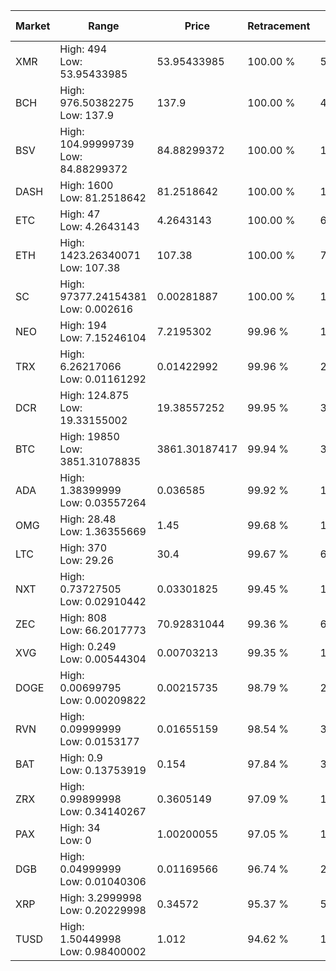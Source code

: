 | Market | Range | Price| Retracement | Doubles to 50% |
| --- | --- | --- | --- | --- |
| XMR | High: 494<br />Low: 53.95433985 | 53.95433985 | 100.00 % | 5.08 |
| BCH | High: 976.50382275<br />Low: 137.9 | 137.9 | 100.00 % | 4.04 |
| BSV | High: 104.99999739<br />Low: 84.88299372 | 84.88299372 | 100.00 % | 1.12 |
| DASH | High: 1600<br />Low: 81.2518642 | 81.2518642 | 100.00 % | 10.35 |
| ETC | High: 47<br />Low: 4.2643143 | 4.2643143 | 100.00 % | 6.01 |
| ETH | High: 1423.26340071<br />Low: 107.38 | 107.38 | 100.00 % | 7.13 |
| SC | High: 97377.24154381<br />Low: 0.002616 | 0.00281887 | 100.00 % | 17,272,390.03 |
| NEO | High: 194<br />Low: 7.15246104 | 7.2195302 | 99.96 % | 13.93 |
| TRX | High: 6.26217066<br />Low: 0.01161292 | 0.01422992 | 99.96 % | 220.44 |
| DCR | High: 124.875<br />Low: 19.33155002 | 19.38557252 | 99.95 % | 3.72 |
| BTC | High: 19850<br />Low: 3851.31078835 | 3861.30187417 | 99.94 % | 3.07 |
| ADA | High: 1.38399999<br />Low: 0.03557264 | 0.036585 | 99.92 % | 19.40 |
| OMG | High: 28.48<br />Low: 1.36355669 | 1.45 | 99.68 % | 10.29 |
| LTC | High: 370<br />Low: 29.26 | 30.4 | 99.67 % | 6.57 |
| NXT | High: 0.73727505<br />Low: 0.02910442 | 0.03301825 | 99.45 % | 11.61 |
| ZEC | High: 808<br />Low: 66.2017773 | 70.92831044 | 99.36 % | 6.16 |
| XVG | High: 0.249<br />Low: 0.00544304 | 0.00703213 | 99.35 % | 18.09 |
| DOGE | High: 0.00699795<br />Low: 0.00209822 | 0.00215735 | 98.79 % | 2.11 |
| RVN | High: 0.09999999<br />Low: 0.0153177 | 0.01655159 | 98.54 % | 3.48 |
| BAT | High: 0.9<br />Low: 0.13753919 | 0.154 | 97.84 % | 3.37 |
| ZRX | High: 0.99899998<br />Low: 0.34140267 | 0.3605149 | 97.09 % | 1.86 |
| PAX | High: 34<br />Low: 0 | 1.00200055 | 97.05 % | 16.97 |
| DGB | High: 0.04999999<br />Low: 0.01040306 | 0.01169566 | 96.74 % | 2.58 |
| XRP | High: 3.2999998<br />Low: 0.20229998 | 0.34572 | 95.37 % | 5.07 |
| TUSD | High: 1.50449998<br />Low: 0.98400002 | 1.012 | 94.62 % | 1.23 |
